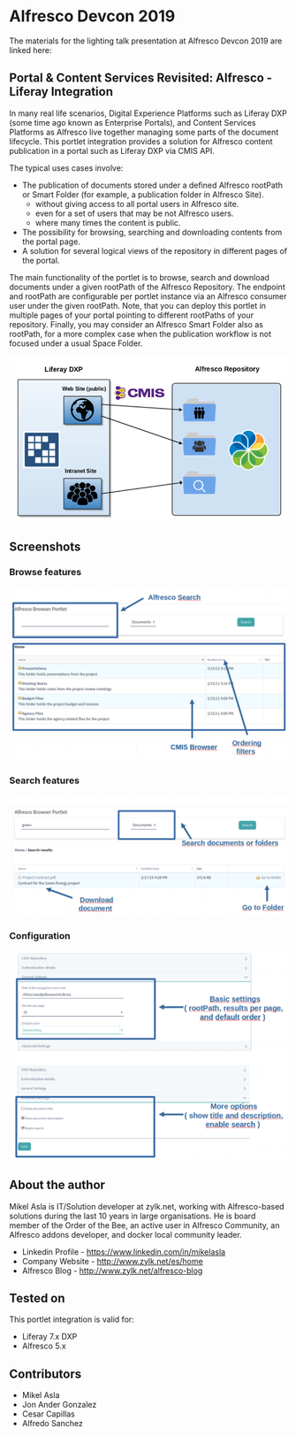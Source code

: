 # Alfresco Devcon 2019

The materials for the lighting talk presentation at Alfresco Devcon 2019 are linked here:

## Portal & Content Services Revisited: Alfresco - Liferay Integration

In many real life scenarios, Digital Experience Platforms such as Liferay DXP (some time ago known as Enterprise Portals), and Content Services Platforms as Alfresco live together managing some parts of the document lifecycle. This portlet integration provides a solution for Alfresco content publication in a portal such as Liferay DXP via CMIS API.

The typical uses cases involve:

 * The publication of documents stored under a defined Alfresco rootPath or Smart Folder (for example, a publication folder in Alfresco Site).
   * without giving access to all portal users in Alfresco site.
   * even for a set of users that may be not Alfresco users.
   * where many times the content is public.
 * The possibility for browsing, searching and downloading contents from the portal page.
 * A solution for several logical views of the repository in different pages of the portal.

The main functionality of the portlet is to browse, search and download documents under a given rootPath of the Alfresco Repository. The endpoint and rootPath are configurable per portlet instance via an Alfresco consumer user under the given rootPath. Note, that you can deploy this portlet in multiple pages of your portal pointing to different rootPaths of your repository. Finally, you may consider an Alfresco Smart Folder also as rootPath, for a more complex case when the publication workflow is not focused under a usual Space Folder.

![Alfresco logical views](./images/liferay_alfresco_portlet.png)

## Screenshots

### Browse features

![Alfresco Browser Portlet](./images/portlet-browse.png)

### Search features

![Alfresco Search](./images/portlet-search.png)

### Configuration

![Alfresco Portlet Configuration](./images/portlet-config.png)

## About the author

Mikel Asla is IT/Solution developer at zylk.net, working with Alfresco-based solutions during the last 10 years in large organisations. He is board member of the Order of the Bee, an active user in Alfresco Community, an Alfresco addons developer, and docker local community leader.

 - Linkedin Profile - https://www.linkedin.com/in/mikelasla
 - Company Website  - http://www.zylk.net/es/home
 - Alfresco Blog    - http://www.zylk.net/alfresco-blog

## Tested on

This portlet integration is valid for:
 * Liferay 7.x DXP
 * Alfresco 5.x

## Contributors

 * Mikel Asla
 * Jon Ander Gonzalez
 * Cesar Capillas
 * Alfredo Sanchez


